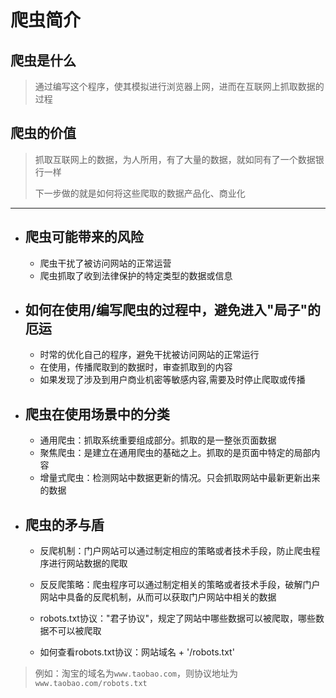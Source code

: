 # 爬虫简介
## 爬虫是什么
> 通过编写这个程序，使其模拟进行浏览器上网，进而在互联网上抓取数据的过程

## 爬虫的价值
> 抓取互联网上的数据，为人所用，有了大量的数据，就如同有了一个数据银行一样
>
> 下一步做的就是如何将这些爬取的数据产品化、商业化

------

- ## 爬虫可能带来的风险
  - 爬虫干扰了被访问网站的正常运营
  - 爬虫抓取了收到法律保护的特定类型的数据或信息

- ## 如何在使用/编写爬虫的过程中，避免进入"局子"的厄运
  - 时常的优化自己的程序，避免干扰被访问网站的正常运行
  - 在使用，传播爬取到的数据时，审查抓取到的内容
  - 如果发现了涉及到用户商业机密等敏感内容,需要及时停止爬取或传播


- ## 爬虫在使用场景中的分类
  - 通用爬虫：抓取系统重要组成部分。抓取的是一整张页面数据
  - 聚焦爬虫：是建立在通用爬虫的基础之上。抓取的是页面中特定的局部内容
  - 增量式爬虫：检测网站中数据更新的情况。只会抓取网站中最新更新出来的数据


- ## 爬虫的矛与盾
  - 反爬机制：门户网站可以通过制定相应的策略或者技术手段，防止爬虫程序进行网站数据的爬取

  - 反反爬策略：爬虫程序可以通过制定相关的策略或者技术手段，破解门户网站中具备的反爬机制，从而可以获取门户网站中相关的数据

  - robots.txt协议："君子协议"，规定了网站中哪些数据可以被爬取，哪些数据不可以被爬取

  - 如何查看robots.txt协议：网站域名 + '/robots.txt'

> 例如：淘宝的域名为`www.taobao.com`，则协议地址为`www.taobao.com/robots.txt`